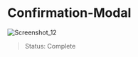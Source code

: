 # Confirmation-Modal

![Screenshot_12](https://user-images.githubusercontent.com/71856519/141969306-b3503f83-c01b-4eac-a2e9-1ce824aa43cb.png)

> Status: Complete
